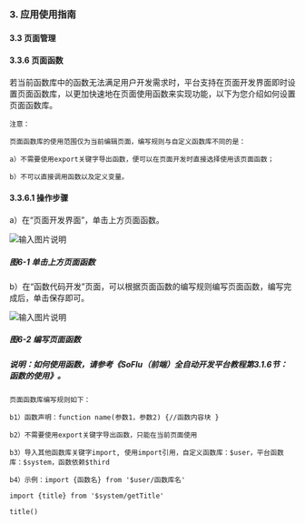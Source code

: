 ### 3. 应用使用指南

#### 3.3 页面管理

#### 3.3.6 页面函数

若当前函数库中的函数无法满足用户开发需求时，平台支持在页面开发界面即时设置页面函数库，以更加快速地在页面使用函数来实现功能，以下为您介绍如何设置页面函数库。

```
注意：

页面函数库的使用范围仅为当前编辑页面，编写规则与自定义函数库不同的是：

a）不需要使用export关键字导出函数，便可以在页面开发时直接选择使用该页面函数；

b）不可以直接调用函数以及定义变量。
```

#### 3.3.6.1 操作步骤

a）在“页面开发界面”，单击上方页面函数。

![输入图片说明](../../../../images/%20SoFlu%EF%BC%88%E5%89%8D%E7%AB%AF%EF%BC%89%E5%85%A8%E8%87%AA%E5%8A%A8%E5%BC%80%E5%8F%91%E5%B9%B3%E5%8F%B0%E6%95%99%E7%A8%8B/1.%20%E6%9C%80%E6%96%B0%E7%89%88%E6%9C%AC%20-%20%E6%9B%B4%E6%96%B0%E6%97%A5%E6%9C%9F%20-%202023.01.10/3.%20%E5%BA%94%E7%94%A8%E4%BD%BF%E7%94%A8%E6%8C%87%E5%8D%97/3.%20%E9%A1%B5%E9%9D%A2%E7%AE%A1%E7%90%86/6-1.png)

##### 图6-1 单击上方页面函数

b）在“函数代码开发”页面，可以根据页面函数的编写规则编写页面函数，编写完成后，单击保存即可。

![输入图片说明](../../../../images/%20SoFlu%EF%BC%88%E5%89%8D%E7%AB%AF%EF%BC%89%E5%85%A8%E8%87%AA%E5%8A%A8%E5%BC%80%E5%8F%91%E5%B9%B3%E5%8F%B0%E6%95%99%E7%A8%8B/1.%20%E6%9C%80%E6%96%B0%E7%89%88%E6%9C%AC%20-%20%E6%9B%B4%E6%96%B0%E6%97%A5%E6%9C%9F%20-%202023.01.10/3.%20%E5%BA%94%E7%94%A8%E4%BD%BF%E7%94%A8%E6%8C%87%E5%8D%97/3.%20%E9%A1%B5%E9%9D%A2%E7%AE%A1%E7%90%86/6-2.png)

##### 图6-2 编写页面函数

##### 说明：如何使用函数，请参考《SoFlu（前端）全自动开发平台教程第3.1.6节：函数的使用》。

```
页面函数库编写规则如下：

b1）函数声明：function name(参数1，参数2) {//函数内容块 }

b2）不需要使用export关键字导出函数，只能在当前页面使用

b3）导入其他函数库关键字import, 使用import引用，自定义函数库：$user，平台函数库：$system，函数依赖$third

b4）示例：import {函数名} from '$user/函数库名'

import {title} from '$system/getTitle'

title()
```
